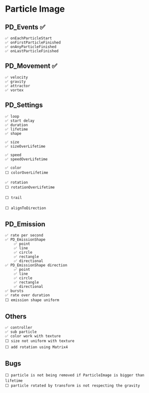 # Particle Image

## PD_Events ✅

    ✅ onEachParticleStart
    ✅ onFirstParticleFinished
    ✅ onAnyParticleFinished
    ✅ onLastParticleFinished

## PD_Movement ✅

    ✅ velocity
    ✅ gravity
    ✅ attractor
    ✅ vortex

## PD_Settings

    ✅ loop
    ✅ start delay
    ✅ duration
    ✅ lifetime
    ✅ shape

    ✅ size
    ✅ sizeOverLifetime

    ✅ speed
    ✅ speedOverLifetime

    ✅ color
    ⬜ colorOverLifetime

    ✅ rotation
    ⬜ rotationOverLifetime

    ⬜ trail

    ⬜ alignToDirection

## PD_Emission

    ✅ rate per second
    ✅ PD_EmissionShape
        ✅ point
        ✅ line
        ✅ circle
        ✅ rectangle
        ✅ directional
    ✅ PD_EmissionShape direction
        ✅ point
        ✅ line
        ✅ circle
        ✅ rectangle
        ✅ directional
    ✅ bursts
    ✅ rate over duration
    ⬜ emission shape uniform

## Others

    ✅ controller
    ✅ sub particle
    ✅ color work with texture
    ⬜ size not uniform with texture
    ⬜ add rotation using Matrix4

## Bugs

    ⬜ particle is not being removed if ParticleImage is bigger than lifetime
    ⬜ particle rotated by transform is not respecting the gravity
